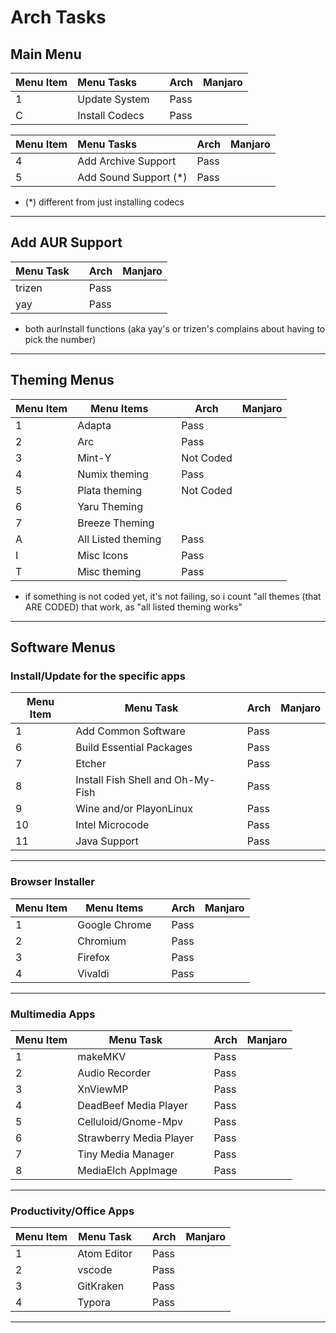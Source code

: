# Arch Tasks

## Main Menu

| Menu Item | Menu Tasks     |   | Arch | Manjaro |
|-----------|:---------------|---|------|---------|
| 1         | Update System  |   | Pass |         |
| C         | Install Codecs |   | Pass |         |

| Menu Item | Menu Tasks             | Arch | Manjaro |
|-----------|:-----------------------|------|---------|
| 4         | Add Archive Support    | Pass |         |
| 5         | Add Sound Support (\*) | Pass |         |

- (\*) different from just installing codecs

---

## Add AUR Support

| Menu Task |   | Arch | Manjaro |
|-----------|---|------|---------|
| trizen    |   | Pass |         |
| yay       |   | Pass |         |

- both aurInstall functions (aka yay's or trizen's complains about having to pick the number)

---

## Theming Menus

| Menu Item | Menu Items         |   | Arch      | Manjaro |
|-----------|--------------------|---|-----------|---------|
| 1         | Adapta             |   | Pass      |         |
| 2         | Arc                |   | Pass      |         |
| 3         | Mint-Y             |   | Not Coded |         |
| 4         | Numix theming      |   | Pass      |         |
| 5         | Plata theming      |   | Not Coded |         |
| 6         | Yaru Theming       |   |           |         |
| 7         | Breeze Theming     |   |           |         |
| A         | All Listed theming |   | Pass      |         |
| I         | Misc Icons         |   | Pass      |         |
| T         | Misc theming       |   | Pass      |         |

- if something is not coded yet, it's not failing, so i count "all themes (that ARE CODED) that work, as "all listed theming works"

---

## Software Menus

### Install/Update for the specific apps

| Menu Item | Menu Task                         |   | Arch | Manjaro |
|-----------|-----------------------------------|---|------|---------|
| 1         | Add Common Software               |   | Pass |         |
| 6         | Build Essential Packages          |   | Pass |         |
| 7         | Etcher                            |   | Pass |         |
| 8         | Install Fish Shell and Oh-My-Fish |   | Pass |     |
| 9         | Wine and/or PlayonLinux           |   | Pass |         |
| 10        | Intel Microcode                   |   | Pass |         |
| 11        | Java Support                      |   | Pass |         |

---

### Browser Installer

| Menu Item | Menu Items    |   | Arch | Manjaro |
|-----------|---------------|---|------|---------|
| 1         | Google Chrome |   | Pass |         |
| 2         | Chromium      |   | Pass |         |
| 3         | Firefox       |   | Pass |         |
| 4         | Vivaldi       |   | Pass |         |

---

### Multimedia Apps

| Menu Item | Menu Task               |   | Arch | Manjaro |
|-----------|-------------------------|---|------|---------|
| 1         | makeMKV                 |   | Pass |         |
| 2         | Audio Recorder          |   | Pass |         |
| 3         | XnViewMP                |   | Pass |         |
| 4         | DeadBeef Media Player   |   | Pass |         |
| 5         | Celluloid/Gnome-Mpv     |   | Pass |         |
| 6         | Strawberry Media Player |   | Pass |         |
| 7         | Tiny Media Manager      |   | Pass |         |
| 8         | MediaElch AppImage      |   | Pass |         |

---

### Productivity/Office Apps

| Menu Item | Menu Task   |   | Arch | Manjaro |
|-----------|-------------|---|------|---------|
| 1         | Atom Editor |   | Pass |         |
| 2         | vscode      |   | Pass |         |
| 3         | GitKraken   |   | Pass |         |
| 4         | Typora      |   | Pass |         |

---
